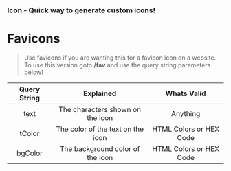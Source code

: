 ### Icon - Quick way to generate custom icons!

# Favicons
> Use favicons if you are wanting this for a favicon icon on a website.
> To use this version goto **/fav** and use the query string parameters below!

**Query String**|**Explained**|**Whats Valid**
:-----:|:-----:|:-----:
text|The characters shown on the icon|Anything
tColor|The color of the text on the icon|HTML Colors or HEX Code
bgColor|The background color of the icon|HTML Colors or HEX Code